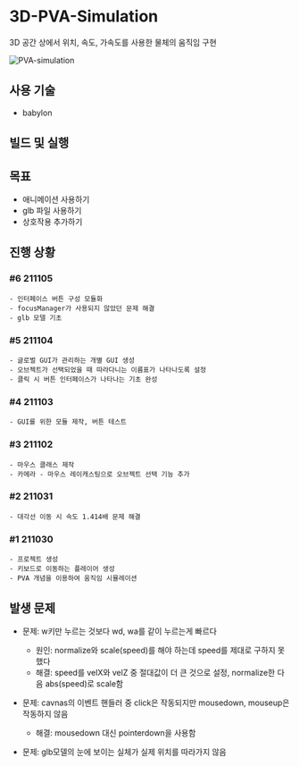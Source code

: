# 3D-PVA-Simulation
3D 공간 상에서 위치, 속도, 가속도를 사용한 물체의 움직임 구현

![PVA-simulation](https://user-images.githubusercontent.com/44242823/139566023-2b6199bf-e587-4f98-8397-701b3ec66086.png)

## 사용 기술
- babylon

## 빌드 및 실행

## 목표
- 애니메이션 사용하기
- glb 파일 사용하기
- 상호작용 추가하기

## 진행 상황
### #6 211105
	- 인터페이스 버튼 구성 모듈화
	- focusManager가 사용되지 않았던 문제 해결
	- glb 모델 기초
### #5 211104
	- 글로벌 GUI가 관리하는 개별 GUI 생성
	- 오브젝트가 선택되었을 때 따라다니는 이름표가 나타나도록 설정
	- 클릭 시 버튼 인터페이스가 나타나는 기초 완성 
### #4 211103
	- GUI를 위한 모듈 제작, 버튼 테스트
### #3 211102
	- 마우스 클래스 제작
	- 카메라 - 마우스 레이캐스팅으로 오브젝트 선택 기능 추가
### #2 211031
	- 대각선 이동 시 속도 1.414배 문제 해결
### #1 211030
	- 프로젝트 생성
	- 키보드로 이동하는 플레이어 생성
	- PVA 개념을 이용하여 움직임 시뮬레이션

## 발생 문제
- 문제: w키만 누르는 것보다 wd, wa를 같이 누르는게 빠르다
	- 원인: normalize와 scale(speed)를 해야 하는데 speed를 제대로 구하지 못했다
	- 해결: speed를 velX와 velZ 중 절대값이 더 큰 것으로 설정, normalize한 다음 abs(speed)로 scale함

- 문제: cavnas의 이벤트 핸들러 중 click은 작동되지만 mousedown, mouseup은 작동하지 않음
	- 해결: mousedown 대신 pointerdown을 사용함 

- 문제: glb모델의 눈에 보이는 실체가 실제 위치를 따라가지 않음